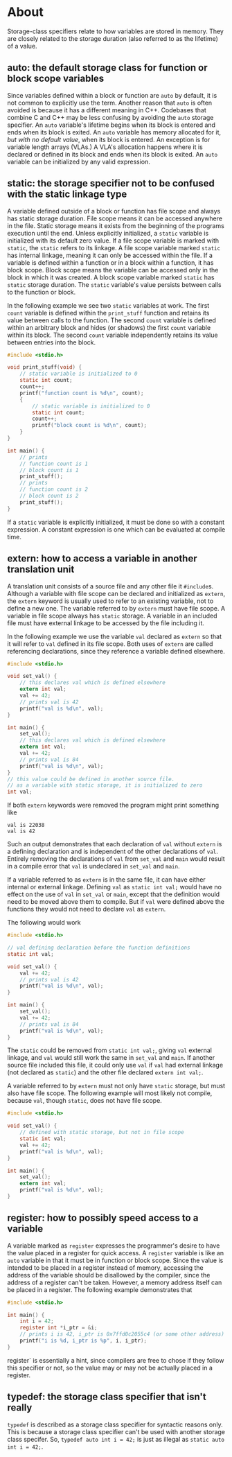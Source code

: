 # About

Storage-class specifiers relate to how variables are stored in memory.
They are closely related to the storage duration (also referred to as the lifetime) of a value.

## auto: the default storage class for function or block scope variables

Since variables defined within a block or function are `auto` by default, it is not common to explicitly use the term.
Another reason that `auto` is often avoided is because it has a different meaning in C++.
Codebases that combine C and C++ may be less confusing by avoiding the `auto` storage specifier.
An `auto` variable's lifetime begins when its block is entered and ends when its block is exited.
An `auto` variable has memory allocated for it, _but with no default value_, when its block is entered.
An exception is for variable length arrays (VLAs.)
A VLA's allocation happens where it is declared or defined in its block and ends when its block is exited.
An `auto` variable can be initialized by any valid expression.
## static: the storage specifier not to be confused with the static linkage type

A variable defined outside of a block or function has file scope and always has static storage duration.
File scope means it can be accessed anywhere in the file.
Static storage means it exists from the beginning of the programs execution until the end.
Unless explicitly initialized, a `static` variable is initialized with its default zero value.
If a file scope variable is marked with `static`, the `static` refers to its linkage.
A file scope variable marked `static` has internal linkage, meaning it can only be accessed within the file.
If a variable is defined within a function or in a block within a function, it has block scope.
Block scope means the variable can be accessed only in the block in which it was created.
A block scope variable marked `static` has `static` storage duration.
The `static` variable's value persists between calls to the function or block.

In the following example we see two `static` variables at work.
The first `count` variable is defined within the `print_stuff` function and retains its value between calls to the function.
The second `count` variable is defined within an arbitrary block and hides (or shadows) the first `count` variable within its block.
The second `count` variable independently retains its value between entries into the block.

```c
#include <stdio.h>

void print_stuff(void) {
    // static variable is initialized to 0
    static int count;
    count++;
    printf("function count is %d\n", count);
    {
        // static variable is initialized to 0
        static int count;
        count++;
        printf("block count is %d\n", count);
    }
}

int main() {
    // prints
    // function count is 1
    // block count is 1
    print_stuff();
    // prints
    // function count is 2
    // block count is 2    
    print_stuff();
}
```

If a `static` variable is explicitly initialized, it must be done so with a constant expression.
A constant expression is one which can be evaluated at compile time.

## extern: how to access a variable in another translation unit

A translation unit consists of a source file and any other file it `#include`s.
Although a variable with file scope can be declared and initialized as `extern`, the `extern` keyword is usually used to refer to an existing variable, not to define a new one.
The variable referred to by `extern` must have file scope.
A variable in file scope always has `static` storage.
A variable in an included file must have external linkage to be accessed by the file including it.

In the following example we use the variable `val` declared as `extern` so that it will refer to `val` defined in its file scope.
Both uses of `extern` are called referencing declarations, since they reference a variable defined elsewhere.

```c
#include <stdio.h>

void set_val() {
    // this declares val which is defined elsewhere
    extern int val;
    val += 42;
    // prints val is 42
    printf("val is %d\n", val);
}

int main() {
    set_val();
    // this declares val which is defined elsewhere
    extern int val;
    val += 42;
    // prints val is 84
    printf("val is %d\n", val);
}
// this value could be defined in another source file.
// as a variable with static storage, it is initialized to zero
int val;
```

If both `extern` keywords were removed the program might print something like

```
val is 22038
val is 42
```

Such an output demonstrates that each declaration of `val` without `extern` is a defining declaration and is independent of the other declarations of `val`.
Entirely removing the declarations of `val` from `set_val` and `main` would result in a compile error that `val` is undeclared in `set_val` and `main`.

If a variable referred to as `extern` is in the same file, it can have either internal or external linkage.
Defining `val` as `static int val;` would have no effect on the use of `val` in `set_val` or `main`, except that the definition would need to be moved above them to compile.
But if `val` were defined above the functions they would not need to declare `val` as `extern`.

The following would work

```c
#include <stdio.h>

// val defining declaration before the function definitions
static int val;

void set_val() {
    val += 42;
    // prints val is 42
    printf("val is %d\n", val);
}

int main() {
    set_val();
    val += 42;
    // prints val is 84
    printf("val is %d\n", val);
}
```

The `static` could be removed from `static int val;`, giving `val` external linkage,  and `val` would still work the same in `set_val` and `main`.
If another source file included this file, it could only use `val` if `val` had external linkage (not declared as `static`) and the other file declared `extern int val;`.

A variable referred to by `extern` must not only have `static` storage, but must also have file scope.
The following example will most likely not compile, because `val`, though `static`, does not have file scope.

```c
#include <stdio.h>

void set_val() {
    // defined with static storage, but not in file scope
    static int val;
    val += 42;
    printf("val is %d\n", val);
}

int main() {
    set_val();
    extern int val;
    printf("val is %d\n", val);
}
```

## register: how to possibly speed access to a variable

A variable marked as `register` expresses the programmer's desire to have the value placed in a register for quick access.
A `register` variable is like an `auto` variable in that it must be in function or block scope.
Since the value is intended to be placed in a register instead of memory, accessing the address of the variable should be disallowed by the compiler, since the address of a register can't be taken.
However, a memory address itself can be placed in a register.
The following example demonstrates that

```c
#include <stdio.h>

int main() {
    int i = 42;
    register int *i_ptr = &i;
    // prints i is 42, i_ptr is 0x7ffd0c2055c4 (or some other address)
    printf("i is %d, i_ptr is %p", i, i_ptr);
}
```

register` is essentially a hint, since compilers are free to chose if they follow this specifier or not, so the value may or may not be actually placed in a register.

## typedef: the storage class specifier that isn't really

`typedef` is described as a storage class specifier for syntactic reasons only.
This is because a storage class specifier can't be used with another storage class specifer.
So, `typedef auto int i = 42;` is just as illegal as `static auto int i = 42;`.
